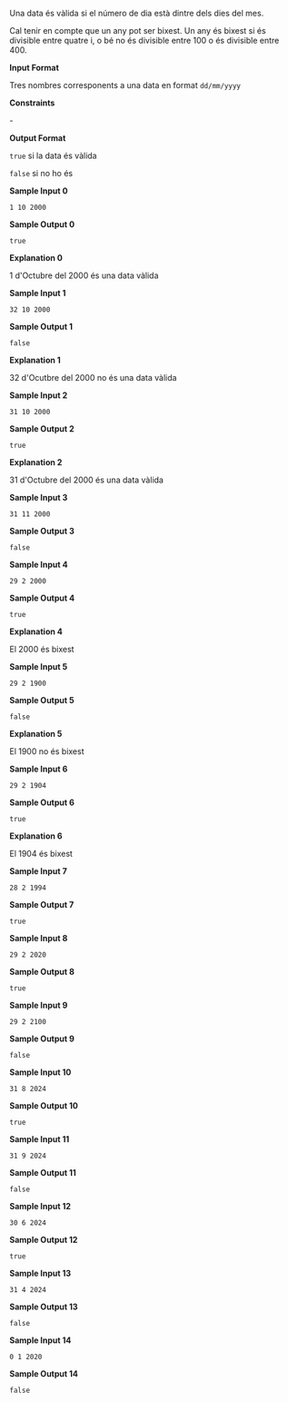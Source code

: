 Una data és vàlida si el número de dia està dintre dels dies del mes.

Cal tenir en compte que un any pot ser bixest. Un any és bixest si és
divisible entre quatre i, o bé no és divisible entre 100 o és divisible
entre 400.

**Input Format**

Tres nombres corresponents a una data en format `dd/mm/yyyy`

**Constraints**

\-

**Output Format**

`true` si la data és vàlida

`false` si no ho és

**Sample Input 0**

    1 10 2000

**Sample Output 0**

    true

**Explanation 0**

1 d'Octubre del 2000 és una data vàlida

**Sample Input 1**

    32 10 2000

**Sample Output 1**

    false

**Explanation 1**

32 d'Ocutbre del 2000 no és una data vàlida

**Sample Input 2**

    31 10 2000

**Sample Output 2**

    true

**Explanation 2**

31 d'Octubre del 2000 és una data vàlida

**Sample Input 3**

    31 11 2000

**Sample Output 3**

    false

**Sample Input 4**

    29 2 2000

**Sample Output 4**

    true

**Explanation 4**

El 2000 és bixest

**Sample Input 5**

    29 2 1900

**Sample Output 5**

    false

**Explanation 5**

El 1900 no és bixest

**Sample Input 6**

    29 2 1904

**Sample Output 6**

    true

**Explanation 6**

El 1904 és bixest

**Sample Input 7**

    28 2 1994

**Sample Output 7**

    true

**Sample Input 8**

    29 2 2020

**Sample Output 8**

    true

**Sample Input 9**

    29 2 2100

**Sample Output 9**

    false

**Sample Input 10**

    31 8 2024

**Sample Output 10**

    true

**Sample Input 11**

    31 9 2024

**Sample Output 11**

    false

**Sample Input 12**

    30 6 2024

**Sample Output 12**

    true

**Sample Input 13**

    31 4 2024

**Sample Output 13**

    false

**Sample Input 14**

    0 1 2020

**Sample Output 14**

    false

